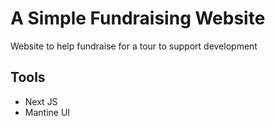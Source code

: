 # A Simple Fundraising Website

Website to help fundraise for a tour to support development

## Tools

- Next JS
- Mantine UI
